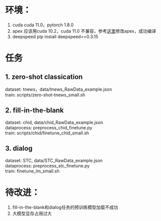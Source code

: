 # 环境：
1. cuda
cuda 11.0，pytorch 1.8.0
2. apex
应该用cuda 10.2，cuda 11.0 不兼容，参考[这里](https://zhuanlan.zhihu.com/p/80386137)修改apex，成功编译
3. deepspeed
pip install deepspeed==0.3.15

# 任务
## 1. zero-shot classication
dataset: tnews，data/tnews_RawData_example.json  
train: scripts/zero-shot-tnews_small.sh  
## 2. fill-in-the-blank
dataset: chid, data/chid_RawData_example.json  
dataprocess: preprocess_chid_finetune.py  
train: scripts/chid/finetune_chid_small.sh  
## 3. dialog
dataset: STC, data/STC_RawData_example.json  
dataprocess: preprocess_stc_finetune.py  
train: finetune_lm_small.sh  

# 待改进：
1.  fill-in-the-blank和dialog任务的预训练模型加载不成功
2. 大模型显存占用过大
